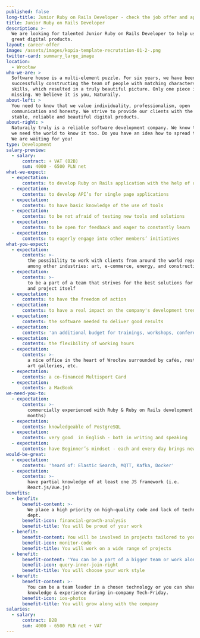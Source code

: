 ```yaml
---
published: false
long-title: Junior Ruby on Rails Developer - check the job offer and apply
title: Junior Ruby on Rails Developer
description: >-
  We are looking for talented Junior Ruby on Rails Developer to help us build
  great digital products.
layout: career-offer
image: /assets/images/kopia-template-recrutation-01-2-.png
twitter-card: summary_large_image
location:
  - Wrocław
who-we-are: >
  Software house is a multi-element puzzle. For six years, we have been
  successfully constructing the team of people with matching characters and
  skills, which resulted in a truly beautiful picture. Only one piece is
  missing. We believe it is you, Naturaily.
about-left: >
  You need to know that we value individuality, professionalism, open
  communication and honesty. We strive to provide our clients with the best,
  stable, reliable and beautiful digital products.
about-right: >
  Naturaily truly is a reliable software development company. We know that, and
  we need the world to know it too. Do you have an idea how to spread the word?
  We are waiting for you!
type: Development
salary-preview:
  - salary:
      contract: + VAT (B2B)
      sum: 4000 - 6500 PLN net
what-we-expect:
  - expectation:
      contents: to develop Ruby on Rails application with the help of other developers
  - expectation:
      contents: to develop API’s for single page applications
  - expectation:
      contents: to have basic knowledge of the use of tools
  - expectation:
      contents: to be not afraid of testing new tools and solutions
  - expectation:
      contents: to be open for feedback and eager to constantly learn
  - expectation:
      contents: to eagerly engage into other members’ initiatives
what-you-expect:
  - expectation:
      contents: >-
        the possibility to work with clients from around the world representing,
        among other industries: art, e-commerce, energy, and construction
  - expectation:
      contents: >-
        to be a part of a team that strives for the best solutions for client
        and project itself
  - expectation:
      contents: to have the freedom of action
  - expectation:
      contents: to have a real impact on the company's development trends
  - expectation:
      contents: the software needed to deliver good results
  - expectation:
      contents: 'an additional budget for trainings, workshops, conferences, etc.'
  - expectation:
      contents: the flexibility of working hours
  - expectation:
      contents: >-
        a nice office in the heart of Wrocław surrounded by cafés, restaurants,
        art galleries, etc.
  - expectation:
      contents: a co-financed Multisport Card
  - expectation:
      contents: a MacBook
we-need-you-to:
  - expectation:
      contents: >-
        commercially experienced with Ruby & Ruby on Rails development (min. 6
        months)
  - expectation:
      contents: knowledgeable of PostgreSQL
  - expectation:
      contents: very good  in English - both in writing and speaking
  - expectation:
      contents: have Beginner’s mindset - each and every day brings new challenges
would-be-great:
  - expectation:
      contents: 'heard of: Elastic Search, MQTT, Kafka, Docker'
  - expectation:
      contents: >-
        have partial knowledge of at least one JS framework (i.e.
        React.js/Vue.js)
benefits:
  - benefit:
      benefit-content: >-
        We place a high priority on high-quality code and lack of technical
        dept.
      benefit-icon: financial-growth-analysis
      benefit-title: You will be proud of your work
  - benefit:
      benefit-content: You will be involved in projects tailored to your level of expertise.
      benefit-icon: monitor-code
      benefit-title: You will work on a wide range of projects
  - benefit:
      benefit-content: 'You can be a part of a bigger team or work alone, if you prefer.'
      benefit-icon: query-inner-join-right
      benefit-title: You will choose your work style
  - benefit:
      benefit-content: >-
        You can be a team leader in a chosen technology or you can share your
        knowledge & experience during in-company Tech-Friday.
      benefit-icon: ios-photos
      benefit-title: You will grow along with the company
salaries:
  - salary:
      contract: B2B
      sum: 4000 - 6500 PLN net + VAT
---
```

